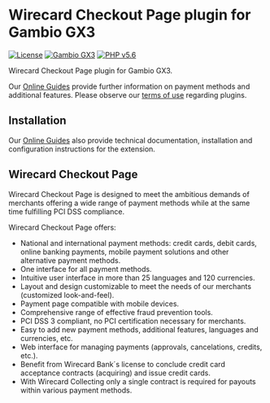 # Wirecard Checkout Page plugin for Gambio GX3

[![License](https://img.shields.io/badge/license-GPLv2-blue.svg)](https://raw.githubusercontent.com/wirecard/gambio-wcp/master/LICENSE)
[![Gambio GX3](https://img.shields.io/badge/Gambio_GX3-v3.2.0.1-3.5.1.2-green.svg)](http://www.gambio.de/)
[![PHP v5.6](https://img.shields.io/badge/php-v5.6-yellow.svg)](http://www.php.net)

Wirecard Checkout Page plugin for Gambio GX3. 

Our [Online Guides](https://guides.wirecard.at/) provide further information on payment methods and additional features. Please observe our [terms of use](https://guides.wirecard.at/shop_plugins:info#terms_of_use) regarding plugins.

## Installation
Our [Online Guides](https://guides.wirecard.at/shop_plugins:gambio_wcp:start "Installation details") also provide technical documentation, installation and configuration instructions for the extension.


## Wirecard Checkout Page
Wirecard Checkout Page is designed to meet the ambitious demands of merchants offering a wide range of payment methods while at the same time fulfilling PCI DSS compliance.

Wirecard Checkout Page offers:
- National and international payment methods: credit cards, debit cards, online banking payments, mobile payment solutions and other alternative payment methods.
- One interface for all payment methods.
- Intuitive user interface in more than 25 languages and 120 currencies.
- Layout and design customizable to meet the needs of our merchants (customized look-and-feel).
- Payment page compatible with mobile devices.
- Comprehensive range of effective fraud prevention tools.
- PCI DSS 3 compliant, no PCI certification necessary for merchants.
- Easy to add new payment methods, additional features, languages and currencies, etc.
- Web interface for managing payments (approvals, cancelations, credits, etc.).
- Benefit from Wirecard Bank´s license to conclude credit card acceptance contracts (acquiring) and issue credit cards.
- With Wirecard Collecting only a single contract is required for payouts within various payment methods.
